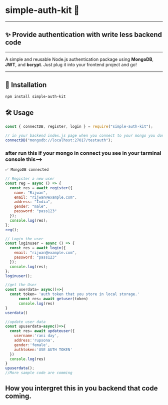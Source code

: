 # simple-auth-kit 🔐
---
## ✨ Provide authentication with write less backend code 
---
A simple and reusable Node.js authentication package using **MongoDB**, **JWT**, and **bcrypt**. Just plug it into your frontend project and go!

---
## 🚀 Installation
```bash
npm install simple-auth-kit

```
## 🛠️ Usage

```js
const { connectDB, register, login } = require("simple-auth-kit");

// in your backend index.js page when you connect to your mongo you don't need to make db.js page just call this function use your mongo connection string ---->
connectDB("mongodb://localhost:27017/testauth");
```
### after run this if your mongo in connect you see in your tarminal console this-->
```bash
✅ MongoDB connected
```
```js
// Register a new user
const reg = async () => {
  const res = await register({
    name: "Rijwan",
    email: "rijwan@example.com",
    address: "India",
    gender: "male",
    password: "pass123"
  });
  console.log(res);
};
reg();

// Login the user
const loginuser = async () => {
  const res = await login({
    email: "rijwan@example.com",
    password: "pass123"
  });
  console.log(res);
};
loginuser();

//get the User 
const userdata= async()=>{
  const token= 'auth token that you store in local storage.'
      const res= await getuser(token)
      console.log(res)
}
userdata()

//update user data
const upuserdata=async()=>{
  const res= await updateuser({
    username:'rani day',
    address:'rupsona',
    gender:'female',
    authtoken:'USE AUTH TOKEN'
  })
  console.log(res)
}
upuserdata();
//More sample code are comming
```
## How you intergret this in you backend that code coming.


